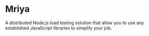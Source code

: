 # Mriya
A distributed Node.js load testing solution that allow you to use any established JavaScript libraries to simplify your job.
